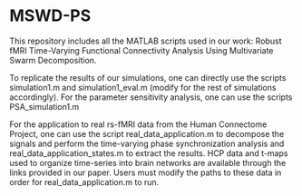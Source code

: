 # MSWD-PS
This repository includes all the MATLAB scripts used in our work: Robust fMRI Time-Varying Functional Connectivity Analysis Using Multivariate Swarm Decomposition.

To replicate the results of our simulations, one can directly use the scripts simulation1.m and simulation1_eval.m (modify for the rest of simulations accordingly). For the parameter sensitivity analysis, one can use the scripts PSA_simulation1.m

For the application to real rs-fMRI data from the Human Connectome Project, one can use the script real_data_application.m to decompose the signals and perform the time-varying phase synchronization analysis and real_data_application_states.m to extract the results. HCP data and t-maps used to organize time-series into brain networks are available through the links provided in our paper. Users must modify the paths to these data in order for real_data_application.m to run.
